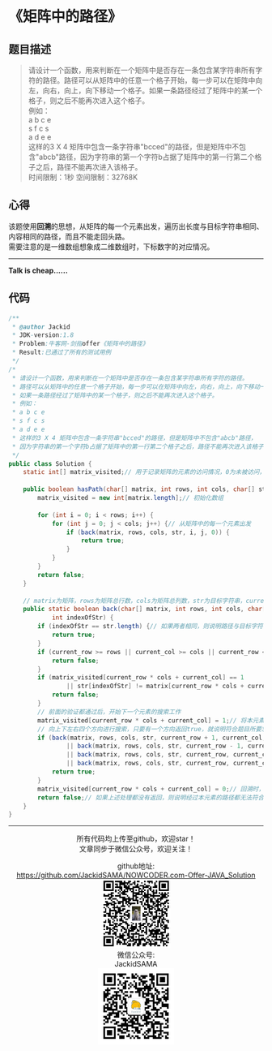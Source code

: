 # 《矩阵中的路径》
## 题目描述
>请设计一个函数，用来判断在一个矩阵中是否存在一条包含某字符串所有字符的路径。路径可以从矩阵中的任意一个格子开始，每一步可以在矩阵中向左，向右，向上，向下移动一个格子。如果一条路径经过了矩阵中的某一个格子，则之后不能再次进入这个格子。  
例如：   
a	b	c	e   
s	f	c	s   
a	d	e	e   
这样的3 X 4 矩阵中包含一条字符串"bcced"的路径，但是矩阵中不包含"abcb"路径，因为字符串的第一个字符b占据了矩阵中的第一行第二个格子之后，路径不能再次进入该格子。  
时间限制：1秒 空间限制：32768K

## 心得
该题使用**回溯**的思想，从矩阵的每一个元素出发，遍历出长度与目标字符串相同、内容相同的路径，而且不能走回头路。  
需要注意的是一维数组想象成二维数组时，下标数字的对应情况。

***
**Talk is cheap......**
## 代码
```java
/**
 * @author Jackid
 * JDK-version:1.8
 * Problem:牛客网-剑指offer《矩阵中的路径》
 * Result:已通过了所有的测试用例
 */
/*
 * 请设计一个函数，用来判断在一个矩阵中是否存在一条包含某字符串所有字符的路径。
 * 路径可以从矩阵中的任意一个格子开始，每一步可以在矩阵中向左，向右，向上，向下移动一个格子。
 * 如果一条路径经过了矩阵中的某一个格子，则之后不能再次进入这个格子。 
 * 例如： 
 * a b c e 
 * s f c s 
 * a d e e 
 * 这样的3 X 4 矩阵中包含一条字符串"bcced"的路径，但是矩阵中不包含"abcb"路径，
 * 因为字符串的第一个字符b占据了矩阵中的第一行第二个格子之后，路径不能再次进入该格子。
 */
public class Solution {
	static int[] matrix_visited;// 用于记录矩阵的元素的访问情况，0为未被访问，1为已经访问。
	
	public boolean hasPath(char[] matrix, int rows, int cols, char[] str) {
		matrix_visited = new int[matrix.length];// 初始化数组

		for (int i = 0; i < rows; i++) {
			for (int j = 0; j < cols; j++) {// 从矩阵中的每一个元素出发
				if (back(matrix, rows, cols, str, i, j, 0)) {
					return true;
				}
			}
		}
		return false;
	}

	// matrix为矩阵，rows为矩阵总行数，cols为矩阵总列数，str为目标字符串，current_row为当前元素所在的行，current_col为当前元素所在的列，indexOfStr为目标字符串中搜索到第几个字符
	public static boolean back(char[] matrix, int rows, int cols, char[] str, int current_row, int current_col,
			int indexOfStr) {
		if (indexOfStr == str.length) {// 如果两者相同，则说明路径与目标字符串一致，返回true
			return true;
		}
		if (current_row >= rows || current_col >= cols || current_row < 0 || current_col < 0) {// 如果行数或者列数越界，则返回false
			return false;
		}
		if (matrix_visited[current_row * cols + current_col] == 1
				|| str[indexOfStr] != matrix[current_row * cols + current_col]) {// 如果该元素已经被访问过或者经过的路径与目标字符串不一致，则返回false
			return false;
		}
		// 前面的验证都通过后，开始下一个元素的搜索工作
		matrix_visited[current_row * cols + current_col] = 1;// 将本元素标志为已经访问
		// 向上下左右四个方向进行搜索，只要有一个方向返回true，就说明符合题目所要求的情况，返回true
		if (back(matrix, rows, cols, str, current_row + 1, current_col, indexOfStr + 1)
				|| back(matrix, rows, cols, str, current_row - 1, current_col, indexOfStr + 1)
				|| back(matrix, rows, cols, str, current_row, current_col + 1, indexOfStr + 1)
				|| back(matrix, rows, cols, str, current_row, current_col - 1, indexOfStr + 1)) {
			return true;
		}
		matrix_visited[current_row * cols + current_col] = 0;// 回溯时，将本元素恢复成未访问的状态
		return false;// 如果上述处理都没有返回，则说明经过本元素的路径都无法符合题目要求，返回false
	}
}
```  

***
<div align="center">
所有代码均上传至github，欢迎star！<br/>
文章同步于微信公众号，欢迎关注！  

github地址:  
https://github.com/JackidSAMA/NOWCODER.com-Offer-JAVA_Solution  
<img src="../github_qrcode.png" width="135"/>  
微信公众号:  
JackidSAMA  
<img src="../wechat_qrcode.jpg" width="150"/>
</div>
